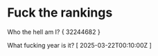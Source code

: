 # Fuck the rankings

Who the hell am I?
{ 32244682 }

What fucking year is it?
[ 2025-03-22T00:10:00Z ]
